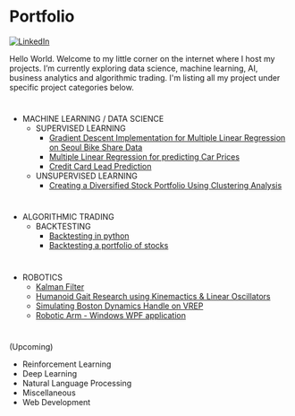 # Portfolio 
[![LinkedIn][linkedin-shield]][linkedin-url]
 
Hello World. Welcome to my little corner on the internet where I host my projects. I’m currently exploring data science, machine learning, AI, business analytics and algorithmic trading. I'm listing all my project under specific project categories below.
#
- MACHINE LEARNING / DATA SCIENCE
  - SUPERVISED LEARNING
    - [Gradient Descent Implementation for Multiple Linear Regression on Seoul Bike Share Data][MLR on Seol Bike Share Data] 
    - [Multiple Linear Regression for predicting Car Prices][MLR for predicting car Prices]
    - [Credit Card Lead Prediction][Credit Card Lead Prediction]
  - UNSUPERVISED LEARNING
    - [Creating a Diversified Stock Portfolio Using Clustering Analysis][Stock portfolio Clusterign Analysis]
#
- ALGORITHMIC TRADING
  - BACKTESTING
    - [Backtesting in python][Backtesting in python]
    - [Backtesting a portfolio of stocks][Backtesting portfolio of stocks]
#   
- ROBOTICS   
  - [Kalman Filter][Kalman-Filter]
  - [Humanoid Gait Research using Kinemactics & Linear Oscillators][Humanoid-Gait-Design]
  - [Simulating Boston Dynamics Handle on VREP][Handle-VREP]
  - [Robotic Arm - Windows WPF application][RA - Windows App]
#
(Upcoming)
- Reinforcement Learning
- Deep Learning
- Natural Language Processing
- Miscellaneous
- Web Development  
#

[linkedin-shield]: https://img.shields.io/badge/-LinkedIn-black.svg?style=for-the-badge&logo=linkedin&colorB=555
[linkedin-url]: https://www.linkedin.com/in/karthikramx/
[MLR on Seol Bike Share Data]: https://github.com/karthikramx/Multiple-Linear-Regression-using-Gradient-Descent-on-Seoul-Bike-Share-Demand-Data-Set
[Credit Card Lead Prediction]: https://github.com/karthikramx/Credit-Card-Lead-Prediction
[Stock portfolio Clusterign Analysis]: https://github.com/karthikramx/Diversified-Stock-Portfolio-Using-Clustering-Analysis
[Humanoid-Gait-Design]: Path-Planning-Algorithms
[Kalman-Filter]: https://github.com/karthikramx/Kalman-Filter-Example
[Backtesting portfolio of stocks]: https://github.com/karthikramx/Algorithmic-Trading-Backtesting-Portfolio-of-Stocks-Python
[Backtesting in python]: https://github.com/karthikramx/Algorithmic-Trading-Backtesting-in-python
[RA - Windows App]: https://github.com/karthikramx/Robotic-Arm-Windows-GUI-App
[Handle-VREP]: https://github.com/karthikramx/Handle-VREP-Python
[MLR for predicting car Prices]: https://github.com/karthikramx/Multiple-Linear-Regression-for-Predicting-Car-Prices
